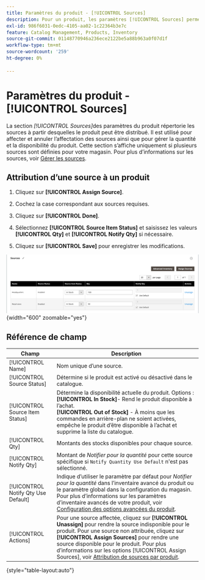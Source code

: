 ```yaml
---
title: Paramètres du produit - [!UICONTROL Sources]
description: Pour un produit, les paramètres [!UICONTROL Sources] permettent d’accéder aux sources  [!DNL Inventory Management]  à partir desquelles le produit peut être distribué.
exl-id: 986f6031-0edc-4105-aa02-1c22364b3e7c
feature: Catalog Management, Products, Inventory
source-git-commit: 01148770946a236ece2122be5a88b963a0f07d1f
workflow-type: tm+mt
source-wordcount: '259'
ht-degree: 0%

---
```


# Paramètres du produit - [!UICONTROL Sources]

La section _[!UICONTROL Sources]_&#x200B;des paramètres du produit répertorie les sources à partir desquelles le produit peut être distribué. Il est utilisé pour affecter et annuler l’affectation des sources ainsi que pour gérer la quantité et la disponibilité du produit. Cette section s’affiche uniquement si plusieurs sources sont définies pour votre magasin. Pour plus d’informations sur les sources, voir [Gérer les sources](../inventory-management/sources-manage.md).

## Attribution d’une source à un produit

1. Cliquez sur **[!UICONTROL Assign Source]**.

1. Cochez la case correspondant aux sources requises.

1. Cliquez sur **[!UICONTROL Done]**.

1. Sélectionnez **[!UICONTROL Source Item Status]** et saisissez les valeurs **[!UICONTROL Qty]** et **[!UICONTROL Notify Qty]** si nécessaire.

1. Cliquez sur **[!UICONTROL Save]** pour enregistrer les modifications.

![Affichage des sources](./assets/catalog-sources-list.png){width="600" zoomable="yes"}

## Référence de champ

| Champ | Description |
|--- |--- |
| [!UICONTROL Name] | Nom unique d’une source. |
| [!UICONTROL Source Status] | Détermine si le produit est activé ou désactivé dans le catalogue. |
| [!UICONTROL Source Item Status] | Détermine la disponibilité actuelle du produit. Options : <br />**[!UICONTROL In Stock]**- Rend le produit disponible à l’achat.<br />**[!UICONTROL Out of Stock]** - À moins que les commandes en arrière-plan ne soient activées, empêche le produit d’être disponible à l’achat et supprime la liste du catalogue. |
| [!UICONTROL Qty] | Montants des stocks disponibles pour chaque source. |
| [!UICONTROL Notify Qty] | Montant de _Notifier pour la quantité_ pour cette source spécifique si `Notify Quantity Use Default` n&#39;est pas sélectionné. |
| [!UICONTROL Notify Qty Use Default] | Indique d’utiliser le paramètre par défaut pour _Notifier pour la quantité_ dans l’inventaire avancé du produit ou le paramètre global dans la configuration du magasin. Pour plus d’informations sur les paramètres d’inventaire avancés de votre produit, voir [Configuration des options avancées du produit](../inventory-management/product-options.md). |
| [!UICONTROL Actions] | Pour une source affectée, cliquez sur **[!UICONTROL Unassign]** pour rendre la source indisponible pour le produit. Pour une source non attribuée, cliquez sur **[!UICONTROL Assign Sources]** pour rendre une source disponible pour le produit. Pour plus d’informations sur les options [!UICONTROL Assign Sources], voir [Attribution de sources par produit](../inventory-management/sources-assign-per-product.md). |

{style="table-layout:auto"}
